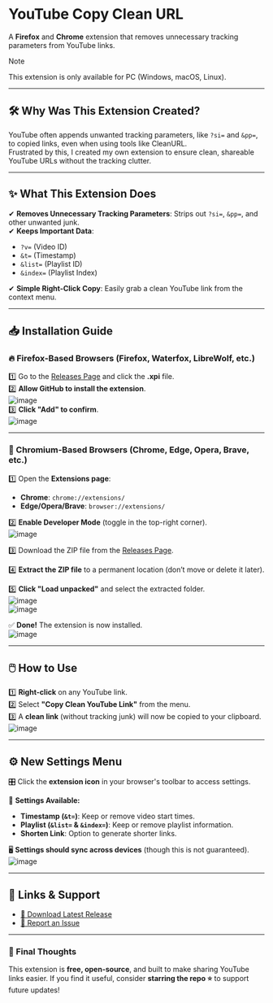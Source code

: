 # **YouTube Copy Clean URL**  

A **Firefox** and **Chrome** extension that removes unnecessary tracking parameters from YouTube links.  
> [!NOTE] 
> This extension is only available for PC (Windows, macOS, Linux).  

---

## **🛠️ Why Was This Extension Created?**  

YouTube often appends unwanted tracking parameters, like `?si=` and `&pp=`, to copied links, even when using tools like CleanURL.  
Frustrated by this, I created my own extension to ensure clean, shareable YouTube URLs without the tracking clutter.

---

## **✨ What This Extension Does**  

✔ **Removes Unnecessary Tracking Parameters**: Strips out `?si=`, `&pp=`, and other unwanted junk.  
✔ **Keeps Important Data**:  

- `?v=` (Video ID)  
- `&t=` (Timestamp)  
- `&list=` (Playlist ID)  
- `&index=` (Playlist Index)  

✔ **Simple Right-Click Copy**: Easily grab a clean YouTube link from the context menu.  

---

## **📥 Installation Guide**  

### **🔥 Firefox-Based Browsers** (Firefox, Waterfox, LibreWolf, etc.)  

1️⃣ Go to the [Releases Page](https://github.com/RaspberryKitty1/Youtube-Copy-Clean-Url/releases) and click the **.xpi** file.  
2️⃣ **Allow GitHub to install the extension**.  
   ![image](https://github.com/user-attachments/assets/97145067-c370-4d1f-b87d-2ee8c0189c24)  
3️⃣ **Click "Add" to confirm**.  
   ![image](https://github.com/user-attachments/assets/59f32b9f-9443-4cc4-a76d-b732bf893b7e)  

---

### **💠 Chromium-Based Browsers** (Chrome, Edge, Opera, Brave, etc.)  

1️⃣ Open the **Extensions page**:  

- **Chrome**: `chrome://extensions/`  
- **Edge/Opera/Brave**: `browser://extensions/`  

2️⃣ **Enable Developer Mode** (toggle in the top-right corner).  
   ![image](https://github.com/user-attachments/assets/c53c8b31-ecb9-4605-943b-f604028d83b3)  

3️⃣ Download the ZIP file from the [Releases Page](https://github.com/RaspberryKitty1/Youtube-Copy-Clean-Url/releases).  

4️⃣ **Extract the ZIP file** to a permanent location (don’t move or delete it later).  

5️⃣ **Click "Load unpacked"** and select the extracted folder.  
   ![image](https://github.com/user-attachments/assets/376682ed-92ed-4b9c-bf77-7694f40ae7ca)  
   ![image](https://github.com/user-attachments/assets/33fc4ede-0d73-4775-be09-629506f3933e)  

✅ **Done!** The extension is now installed.  
   ![image](https://github.com/user-attachments/assets/5eb362e1-209d-4a1d-aaa9-9d40a924f587)  

---

## **🖱️ How to Use**  

1️⃣ **Right-click** on any YouTube link.  
2️⃣ Select **"Copy Clean YouTube Link"** from the menu.  
3️⃣ A **clean link** (without tracking junk) will now be copied to your clipboard.  
   ![image](https://github.com/user-attachments/assets/8339cfc3-e814-4e90-8097-e0f04214ee30)  

---

## **⚙️ New Settings Menu**  

🎛️ Click the **extension icon** in your browser's toolbar to access settings.  

🔧 **Settings Available:**  

- **Timestamp (`&t=`)**: Keep or remove video start times.  
- **Playlist (`&list=` & `&index=`)**: Keep or remove playlist information.  
- **Shorten Link**: Option to generate shorter links.  

🖥️ **Settings should sync across devices** (though this is not guaranteed).  
   ![image](https://github.com/user-attachments/assets/e77cbebc-57b1-4a4d-b4f7-6b8ca802b0c9)  

---

## **🔗 Links & Support**  

- [🔄 Download Latest Release](https://github.com/RaspberryKitty1/Youtube-Copy-Clean-Url/releases)  
- [💬 Report an Issue](https://github.com/RaspberryKitty1/Youtube-Copy-Clean-Url/issues)  

---

### **📌 Final Thoughts**  

This extension is **free, open-source**, and built to make sharing YouTube links easier. If you find it useful, consider **starring the repo ⭐** to support future updates!
